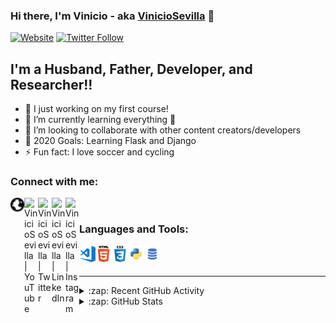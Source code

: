### Hi there, I'm Vinicio - aka [VinicioSevilla][website] 👋

[![Website](https://img.shields.io/website?label=VinicioSevilla.com&style=for-the-badge&url=https%3A%2F%2Fviniciosevilla.com)](https://viniciosevilla.com)
[![Twitter Follow](https://img.shields.io/twitter/follow/VinicioSevilla?color=1DA1F2&logo=twitter&style=for-the-badge)](https://twitter.com/intent/follow?original_referer=https%3A%2F%2Fgithub.com%2FVinicioSevilla&screen_name=VinicioSevilla)

## I'm a Husband, Father, Developer, and Researcher!!

- 🔭 I just working on my first course!
- 🌱 I’m currently learning everything 🤣
- 👯 I’m looking to collaborate with other content creators/developers
- 🥅 2020 Goals: Learning Flask and Django
- ⚡ Fun fact: I love soccer and cycling

### Connect with me:

[<img align="left" alt="VinicioSevilla.com" width="22px" src="https://raw.githubusercontent.com/iconic/open-iconic/master/svg/globe.svg" />][website]
[<img align="left" alt="VinicioSevilla | YouTube" width="22px" src="https://cdn.jsdelivr.net/npm/simple-icons@v3/icons/youtube.svg" />][youtube]
[<img align="left" alt="VinicioSevilla | Twitter" width="22px" src="https://cdn.jsdelivr.net/npm/simple-icons@v3/icons/twitter.svg" />][twitter]
[<img align="left" alt="VinicioSevilla | LinkedIn" width="22px" src="https://cdn.jsdelivr.net/npm/simple-icons@v3/icons/linkedin.svg" />][linkedin]
[<img align="left" alt="VinicioSevilla | Instagram" width="22px" src="https://cdn.jsdelivr.net/npm/simple-icons@v3/icons/instagram.svg" />][instagram]

<br />

### Languages and Tools:

[<img align="left" alt="Visual Studio Code" width="26px" src="https://raw.githubusercontent.com/github/explore/80688e429a7d4ef2fca1e82350fe8e3517d3494d/topics/visual-studio-code/visual-studio-code.png" />][website]
[<img align="left" alt="HTML5" width="26px" src="https://raw.githubusercontent.com/github/explore/80688e429a7d4ef2fca1e82350fe8e3517d3494d/topics/html/html.png" />][website]
[<img align="left" alt="CSS3" width="26px" src="https://raw.githubusercontent.com/github/explore/80688e429a7d4ef2fca1e82350fe8e3517d3494d/topics/css/css.png" />][website]
[<img align="left" alt="Python" width="26px" src="https://raw.githubusercontent.com/github/explore/80688e429a7d4ef2fca1e82350fe8e3517d3494d/topics/python/python.png" />][website]
[<img align="left" alt="SQL" width="26px" src="https://raw.githubusercontent.com/github/explore/80688e429a7d4ef2fca1e82350fe8e3517d3494d/topics/sql/sql.png" />][website]

<br />
<br />

---

<details>
  <summary>:zap: Recent GitHub Activity</summary>
  
<!--START_SECTION:activity-->
1. 💪 Opened PR [#259](https://github.com/florinpop17/app-ideas/pull/259) in [florinpop17/app-ideas](https://github.com/florinpop17/app-ideas)
2. 🎉 Merged PR [#13](https://github.com/VinicioSevilla/VinicioSevilla/pull/13) in [VinicioSevilla/VinicioSevilla](https://github.com/VinicioSevilla/VinicioSevilla)
3. 💪 Opened PR [#13](https://github.com/VinicioSevilla/VinicioSevilla/pull/13) in [VinicioSevilla/VinicioSevilla](https://github.com/VinicioSevilla/VinicioSevilla)
4. 🎉 Merged PR [#12](https://github.com/VinicioSevilla/VinicioSevilla/pull/12) in [VinicioSevilla/VinicioSevilla](https://github.com/VinicioSevilla/VinicioSevilla)
5. 💪 Opened PR [#12](https://github.com/VinicioSevilla/VinicioSevilla/pull/12) in [VinicioSevilla/VinicioSevilla](https://github.com/VinicioSevilla/VinicioSevilla)
<!--END_SECTION:activity-->

</details>

<details>
  <summary>:zap: GitHub Stats</summary>

  <img align="left" alt="VinicioSevillas' GitHub Stats" src="https://github-readme-stats.codestackr.vercel.app/api?username=VinicioSevilla&show_icons=true&hide_border=true" />

</details>

[website]: https://VinicioSevilla.com
[twitter]: https://twitter.com/VinicioSevilla
[youtube]: https://youtube.com/VinicioSevilla
[instagram]: https://instagram.com/VinicioSevilla
[linkedin]: https://linkedin.com/in/VinicioSevilla
